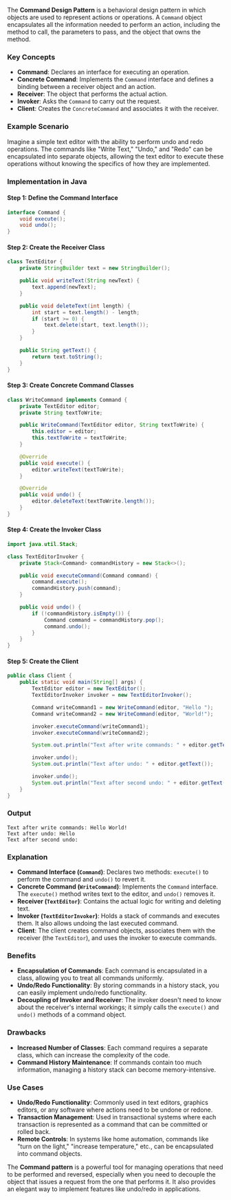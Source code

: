The **Command Design Pattern** is a behavioral design pattern in which objects are used to represent actions or operations. A `Command` object encapsulates all the information needed to perform an action, including the method to call, the parameters to pass, and the object that owns the method.

### Key Concepts

- **Command**: Declares an interface for executing an operation.
- **Concrete Command**: Implements the `Command` interface and defines a binding between a receiver object and an action.
- **Receiver**: The object that performs the actual action.
- **Invoker**: Asks the `Command` to carry out the request.
- **Client**: Creates the `ConcreteCommand` and associates it with the receiver.

### Example Scenario

Imagine a simple text editor with the ability to perform undo and redo operations. The commands like "Write Text," "Undo," and "Redo" can be encapsulated into separate objects, allowing the text editor to execute these operations without knowing the specifics of how they are implemented.

### Implementation in Java

#### Step 1: Define the Command Interface

```java
interface Command {
    void execute();
    void undo();
}
```

#### Step 2: Create the Receiver Class

```java
class TextEditor {
    private StringBuilder text = new StringBuilder();

    public void writeText(String newText) {
        text.append(newText);
    }

    public void deleteText(int length) {
        int start = text.length() - length;
        if (start >= 0) {
            text.delete(start, text.length());
        }
    }

    public String getText() {
        return text.toString();
    }
}
```

#### Step 3: Create Concrete Command Classes

```java
class WriteCommand implements Command {
    private TextEditor editor;
    private String textToWrite;

    public WriteCommand(TextEditor editor, String textToWrite) {
        this.editor = editor;
        this.textToWrite = textToWrite;
    }

    @Override
    public void execute() {
        editor.writeText(textToWrite);
    }

    @Override
    public void undo() {
        editor.deleteText(textToWrite.length());
    }
}
```

#### Step 4: Create the Invoker Class

```java
import java.util.Stack;

class TextEditorInvoker {
    private Stack<Command> commandHistory = new Stack<>();

    public void executeCommand(Command command) {
        command.execute();
        commandHistory.push(command);
    }

    public void undo() {
        if (!commandHistory.isEmpty()) {
            Command command = commandHistory.pop();
            command.undo();
        }
    }
}
```

#### Step 5: Create the Client

```java
public class Client {
    public static void main(String[] args) {
        TextEditor editor = new TextEditor();
        TextEditorInvoker invoker = new TextEditorInvoker();

        Command writeCommand1 = new WriteCommand(editor, "Hello ");
        Command writeCommand2 = new WriteCommand(editor, "World!");

        invoker.executeCommand(writeCommand1);
        invoker.executeCommand(writeCommand2);

        System.out.println("Text after write commands: " + editor.getText());

        invoker.undo();
        System.out.println("Text after undo: " + editor.getText());

        invoker.undo();
        System.out.println("Text after second undo: " + editor.getText());
    }
}
```

### Output

```
Text after write commands: Hello World!
Text after undo: Hello 
Text after second undo: 
```

### Explanation

- **Command Interface (`Command`)**: Declares two methods: `execute()` to perform the command and `undo()` to revert it.
- **Concrete Command (`WriteCommand`)**: Implements the `Command` interface. The `execute()` method writes text to the editor, and `undo()` removes it.
- **Receiver (`TextEditor`)**: Contains the actual logic for writing and deleting text.
- **Invoker (`TextEditorInvoker`)**: Holds a stack of commands and executes them. It also allows undoing the last executed command.
- **Client**: The client creates command objects, associates them with the receiver (the `TextEditor`), and uses the invoker to execute commands.

### Benefits

- **Encapsulation of Commands**: Each command is encapsulated in a class, allowing you to treat all commands uniformly.
- **Undo/Redo Functionality**: By storing commands in a history stack, you can easily implement undo/redo functionality.
- **Decoupling of Invoker and Receiver**: The invoker doesn't need to know about the receiver's internal workings; it simply calls the `execute()` and `undo()` methods of a command object.

### Drawbacks

- **Increased Number of Classes**: Each command requires a separate class, which can increase the complexity of the code.
- **Command History Maintenance**: If commands contain too much information, managing a history stack can become memory-intensive.

### Use Cases

- **Undo/Redo Functionality**: Commonly used in text editors, graphics editors, or any software where actions need to be undone or redone.
- **Transaction Management**: Used in transactional systems where each transaction is represented as a command that can be committed or rolled back.
- **Remote Controls**: In systems like home automation, commands like "turn on the light," "increase temperature," etc., can be encapsulated into command objects.

The **Command pattern** is a powerful tool for managing operations that need to be performed and reversed, especially when you need to decouple the object that issues a request from the one that performs it. It also provides an elegant way to implement features like undo/redo in applications.